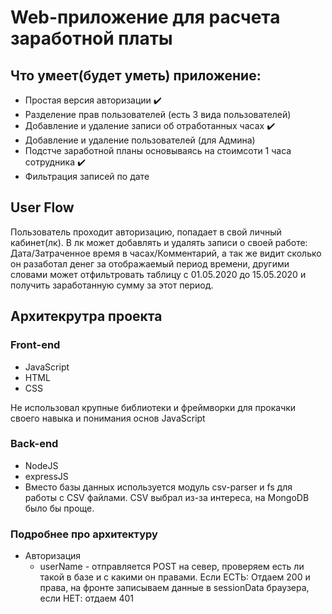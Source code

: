 # Web-приложение для расчета заработной платы

## Что умеет(будет уметь) приложение:

- Простая версия авторизации :heavy_check_mark:
- Разделение прав пользователей (есть 3 вида пользователей)
- Добавление и удаление записи об отработанных часах :heavy_check_mark:
- Добавление и удаление пользователей (для Админа)
- Подстче заработной планы основываясь на стоимсоти 1 часа сотрудника :heavy_check_mark:
- Фильтрация записей по дате

## User Flow

Пользователь проходит авторизацию, попадает в свой личный кабинет(лк).
В лк может добавлять и удалять записи о своей работе: Дата/Затраченное время в часах/Комментарий,
а так же видит сколько он разаботал денег за отображаемый период времени,
другими словами может отфильтровать таблицу с 01.05.2020 до 15.05.2020 и получить заработанную сумму за этот период.

## Архитекрутра проекта

### Front-end
- JavaScript
- HTML
- CSS

Не использовал крупные библиотеки и фреймворки для прокачки своего навыка и понимания основ JavaScript

### Back-end
- NodeJS
- expressJS
- Вместо базы данных используется модуль csv-parser и fs для работы с CSV файлами. CSV выбрал из-за интереса, на MongoDB было бы проще.

### Подробнее про архитектуру

+ Авторизация
  + userName - отправляется POST на север, проверяем есть ли такой в базе и с какими он правами. Если ЕСТЬ: Отдаем 200 и права, на фронте записываем данные в sessionData браузера, если НЕТ: отдаем 401
